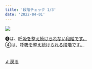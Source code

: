 ```yaml
---
title: '段階チェック 1/3'
date: '2022-04-01'
---
```

![](/images/a_04_.jpg)

➍は、[呼吸を整え続けられない段階です。   ]()   
④は、[呼吸を整え続けられる段階です。   ]()

　  
[ ↲ 戻る ](/posts/00)
